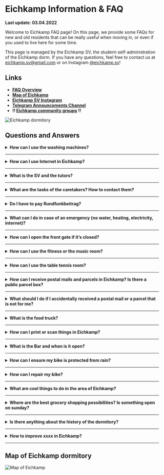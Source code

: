 # Eichkamp Information & FAQ

**Last update: 03.04.2022**

Welcome to Eichkamp FAQ page! On this page, we provide some FAQs for new and old residents that can be really useful when moving in, or even if you used to live here for some time.

This page is managed by the Eichkamp SV, the student-self-administration of the Eichkamp dorm. If you have any questions, feel free to contact us at eichkamp.sv@gmail.com or on Instagram [@eichkamp.sv](https://instagram.com/eichkamp.sv)!

## Links

* **[FAQ Overview](#Questions-and-Answers)**
* **[Map of Eichkamp](#Map-of-Eichkamp-dormitory)**
* **[Eichkamp SV Instagram](https://instagram.com/eichkamp.sv)**
* **[Telegram Announcements Channel](https://t.me/joinchat/m3HWoS7Q_hQxYjUy)**
* **!! [Eichkamp community groups](https://forms.gle/oHzzffdwopxoh39w6) !!**

![Eichkamp dormitory](https://i.imgur.com/6NCiXdI.jpg)

## Questions and Answers

<details>
<summary><strong>How can I use the washing machines?</strong></summary>
<p></p>

First, you need a **MensaCard.** This student ID (Campuscard) can be picked up at a distribution machine at your university, if you haven’t got yours yet.
Many of you already have one included into the student ID (participating universities at the moment: FU Berlin, HU Berlin, HTW, HWR, Beuth, Charité, ehb, ASH, KSHB). 
If you study at a different university, you probably got a seperate MensaCard via postal mail, and if you didn’t, you can get one at any Mensa of studierendenWERK Berlin (nearest one is TU Mensa, Hardenbergstr.), check at which time it’s open! 
You can also get one at the MensaTruck that is arriving usually once a week at Eichkamp (see more on https://stw.berlin)

Then you also have to **top up your MensaCard** (add credit to it). This usually only works by cash bills! You can top it up at the MensaTruck or at any studierendenWERK Mensa in Berlin.

With that prep out of the way **go to the washing machine room** in the basement of Haus 9 (it has a separate entrance). **[To the map](#Map-of-Eichkamp-dormitory)**

Follow the instructions displayed there (Load your clothes, up to 5kg. Select a program. Pay with the Mensa Card after selecting the machine with YOUR clothes. Go back to the machine and start the cycle. Remember to tmel).

**Costs:** 

* Washing (2 to 3 EUR)
* drying (1 to 2 EUR) 

per cycle/load depending on the temperature of the water or the length of the drying.  
You don’t have to bring your own detergent, it is included in the price.

If you have any questions, you can contact your roommates, the tutors or the SV.
</details>

---

<details>
<summary><strong>How can I use Internet in Eichkamp?</strong></summary>
<p></p>

There are two ways to connect. First, there is eduroam Wi-Fi available at many places on the site. There you can just log in with your university account. How that works depends on your university or high school. Just check the configuration settings at your high school’s website. There is also a universal tool that should work for many universities: https://cat.eduroam.org/  

The second way, which is highly recommended in terms of stability, reliability and speed, is to use your own router. Every room and WG should have a separate WAN-port, which you can use to connect to your own router’s WAN port. Normally it just works after you plug in the cable. Note that there is Gigabit internet available in Eichkamp (which is very fast!), so to get the most out of your connection, make sure to use a router that supports that, e.g. Asus RT-AC53 or Fritz!Box 4040.
</details>

---

<details>
<summary><strong>What is the SV and the tutors?</strong></summary>
<p></p>

The tutors are students who live in the dormitory and are here to help new residents and to organize events! They are employed by the STW and have consultation hours. If you want to know when they are, you can look at their door at house 15, in front of the postboxes! You can also reach the tutors via the email address tutor.eichkamp@stw.berlin.

There is also an extra tutor for the fitness room and the music room in the clubhouse. If you want to get access to the rooms, you can contact him via email: fitness.musik.tutor@gmail.com 

The SV is the student self administration of the dormitory. The current SV was newly founded in November 2020. They consist of voluntary people living here, and they also can organize events, but can do even more than that, e.g. building up a bicycle workshop or running a bar. They also get access to some rooms, material and money to realize their ideas. If you are interested in volunteering for your dormitory, please contact us! We are always happy about new people joining us! You can contact the SV directly via email (eichkamp.sv@gmail.com) or via Instagram ([@eichkamp.sv](https://instagram.com/eichkamp.sv))
</details>

---

<details>
<summary><strong>What are the tasks of the caretakers? How to contact them?</strong></summary>
<p></p>

The caretakers / janitors are mainly responsible for the maintenance of the dormitory. If something breaks in your community kitchen or bathroom, you can contact them, also if something with the internet connection, heating, water or similar does not work. They are available during their office hours in their office at the back of house 15. Also you can contact them via email (wh.ek@stw.berlin) or phone: 

0151 16600290 (Herr Bartholdi)  
0151 16600291 (Herr Schlüter)  
0151 16600287 (Herr Schulze)  
</details>

---


<details>
<summary><strong>Do I have to pay Rundfunkbeitrag?</strong></summary>
<p></p>

The studierendenWERK tells everybody who is renting a single room (no WG) to pay Rundfunkbeitrag on their own. WGs only have to pay the Rundfunkbeitrag once. 

However, the [regulation that is stated in all publically available materials by the Beitragsservice](https://www.rundfunkbeitrag.de/welcome/englisch/students_and_apprentices/index_ger.html#i_live_in_a_student_hall_of_residence_do_i_have_to_pay) (the authority who is responsible for collecting the Rundfunkbeitrag) is different: It says that only rooms, who are directly connected to a public corridor are considered as separate flats and have to pay Rundfunkbeitrag. If your room is not connected to a public corridor (and another door is in between), then you can share the Rundfunkbeitrag among everybody on your floor. This is the case in some houses in Eichkamp, but not in all. In this case, it is also recommended for the other flatmates that don't pay the fee directly to register at Beitragsservice though and refer to the flatmate that already pays. This can avoid conflicts.

Btw: The Beitragsservice has no capacities to come and check every single door constellation (also confirmed by an employee from Beitragsservice), so it's up to you and your flatmates how you want to handle the situation.

More on that: https://rundfunkbeitrag.de


</details>

---

<details>
<summary><strong>What can I do in case of an emergency (no water, heating, electricity, internet)?</strong></summary>
<p></p>

If there is an emergency with water, heating, electricity, internet while the caretakers are out of office, you can call the emergency numbers that are displayed near the entrance of each house. Notice that if you call them in a situation that is not an emergency or the caretakers are available, you have to pay the service by yourself.
</details>

---

<details>
<summary><strong>How can I open the front gate if it’s closed?</strong></summary>
<p></p>

There is a phone number you can call to open the gate instantly. For security, we do not share the number here publically, but you can [join our Telegram group](https://forms.gle/oHzzffdwopxoh39w6). The number is linked in the group description. Additionally, if you own a private car, you can ask the caretakers for a chip card.

Notice that the gate opens inductively from the inside, so if you drag e.g. a magnetic bike over the area right behind the gate, it will open automatically. That also means, if you want to drive from inside to the outside, the gate always opens automatically without further chip cards, etc.

</details>

---

<details>
<summary><strong>How can I use the fitness or the music room?</strong></summary>
<p></p>

There is a special tutor for the fitness room and the music room in the clubhouse. You can contact him via email: fitness.musik.tutor@gmail.com 
    
Currently, only recovered or vaccinated people (2G) are allowed to use the fitness and music rooms.

If you want to get access to the fitness room, please fill in this form: https://forms.gle/SLHtYjDzWhKHstsDA
    
If you want to get access to the music room, please fill in this form: https://forms.gle/zzHruJiiZafNPdmd6
    
The fitness/music tutor will send you an email to pick up your key when the caretakers are done  making it, which could take some time (4-6 weeks) depending on how busy they are.
    
The new key needs to be activated, go to house 9 or house 10 and hold your key against the reader (a black square near the doorbells at the entrance), it could take couple attempts to activate your key. You know it's activated when the beeping stops after 8-10 secs and then you have access for the next 24 hours, which means you have to activate the key every day you want to use the common room. The caretkaers are working on a better system.

If th activation doesn't work, try another house and if nothing works, please go to the Hausmeister.
</details>

---

<details>
<summary><strong>How can I use the table tennis room?</strong></summary>
<p></p>

Currently, we are discussing how the re-opening of the table tennis room (big hall in the clubhouse) can be done. We will update this page once we have more information!
</details>

---

<details>
<summary><strong>How can I receive postal mails and parcels in Eichkamp? Is there a public parcel box?</strong></summary>
<p></p>

**Your VO-Number** (that one that starts with 761-...) always has to be mentioned in the address field, so that the postman knows where to put your letter or where to bring your parcel. This number includes our house number, your floor number and your room number, in that order. 

“761” just stands for the Eichkamp dormitory in general. So for example: “761-05-03-01-0” would be the VO-No for house 5, floor 3 (the first floor ist floor 0), room 3, person 0. Alternatively, the parcel or letter can contain something as “Haus 5, Etage 3, Zimmer 1” or similar.

Often there are **parcels lost or received by another person** instead of the actual recipient. This is somehow annoying, but in many cases this just happens because the house number or VO number is missing. Unfortunately, there is no public parcel box in Eichkamp at the moment, where parcel services could just bring the packages if they do not find the receiving person. Because of strict regulations with Denkmalschutz and Brandschutz, this is unfortunately very difficult to implement.
</details>

---

<details>
<summary><strong>What should I do if I accidentally received a postal mail or a parcel that is not for me?</strong></summary>
<p></p>

If you find a letter in your postbox that is addressed to another person, you can either give it to the person directly or throw it in their postbox if you know them. If you don’t know them, you have to make sure it is sent back to the sender. To do so, just throw the letter into a postal box of Deutsche Post. If you want, you can write “Empfänger unbekannt” on the envelope before. If the letter was sent via some other carrier than Deutsche Post (e.g. pin Mail), you can give it back to the carrier. You are not allowed by law to open the letter or to throw it away!

If you received a parcel for another person you don’t know, please [join the Eichkamp Telegram group](https://forms.gle/oHzzffdwopxoh39w6) and ask if the person can pick up the parcel from you.
</details>

---

<details>
<summary><strong>What is the food truck?</strong></summary>
<p></p>

The food truck is an offer by studierendenWERK Berlin and it usually stays once a week in Eichkamp dormitory, but this may change in the future. It arrives at 11am and leaves at 2:30pm. You can buy food here, freshly made and ready-to-eat, or cold meals that you can warm up later. Additionally, there are salads, desserts, cake, some drinks, and ice cream in summer. You can look up the menu [at the STW website](https://www.stw.berlin/en/dining-facilities/foodtruck-mensa-ontheroad.html).

You can also get a new MensaCard here if you don’t have one yet, and you can top up your MensaCard with cash bills. At the truck, you can pay with MensaCard only to get the cheap student price, if you can only pay without MensaCard (Girocard, credit card or Google Pay) you have to pay the more expensive guest price.
</details>

---

<details>
<summary><strong>How can I print or scan things in Eichkamp?</strong></summary>
<p></p>

At the moment, there is no place where everybody can print or scan things. Some people might have a private printer or scanner though. If you ask nicely [in the Telegram group](https://forms.gle/oHzzffdwopxoh39w6), maybe there is somebody who can help you out. Otherwise there are multiple options to print in the area: 

* McPaper at Reichsstraße, near Theodor Heuss Platz
* Postbank at Soorstraße, near Theodor Heuss Platz
* digital-print-service at Kaiserdamm 
* And more! Just search for “copyshop” in your maps application.

Currently, the SV and other people are trying to implement a printing and scanning service directly in Eichkamp.
</details>

---

<details>
<summary><strong>What is the Bar and when is it open?</strong></summary>
<p></p>

The bar is a part of the clubhouse, located on the ground floor. It was introduced and run by our predecessor SV.
    
In summer 2021, we reopened the bar, first organizing outdoor events and later also indoor partys. Please check https://eichkamp.rocks/events to have a look what is going on right now :)
</details>

---

<details>
<summary><strong>How can I ensure my bike is protected from rain?</strong></summary>
<p></p>

Every house (except houses 11 & 12) offers a bike storage room in the basement. Normally, every resident of the house has access to the room with their normal key for the front door. Just try out which door fits your key :)
</details>

---

<details>
<summary><strong>How can I repair my bike?</strong></summary>
<p></p>

Apart from commercial (and expensive) repair services, such as Zweirad-Stadler, there is a self-service bike repair workshop at TU Berlin, called unirad ([http://unirad.blogsport.de/](http://unirad.blogsport.de/)). Something similar also exists at HU Berlin, called hubSCHRAUBER ([http://www.refrat.hu-berlin.de/hubschrauber/](http://www.refrat.hu-berlin.de/hubschrauber/)) and at FU Berlin, called FUrad ([https://furad.de/](https://furad.de/))

Furthermore, the SV in Eichkamp wants to open the same kind of workshop directly in Eichkamp! The room and some tools are already there, because the workshop already existed in the past and was run by the old SV. Stay tuned for upcoming announcements and contact the SV if you want to get involved!
</details>

---

<details>
<summary><strong>What are cool things to do in the area of Eichkamp?</strong></summary>
<p></p>

You probably noticed the **stadium** right in front of the dormitory, the Mommsenstadion. Only a few people know that you can just go inside and use the area to workout! It is usually open to the public from around 7:30 am to around 21:30 pm. The hours can slightly change sometimes. If there is an event, the stadium is obviously closed for the public. 

If you want to do sports lessons, you can use the advantage of the **TU sports centre** being right next to the dorm! There are courses offered primarily for students of Berlin universities. They are usually very affordable for students. You can [look up their course program online](https://www.tu-sport.de/).

Close to the dormitory is also the **Teufelsberg and the Drachenberg**. The Teufelsberg is quite famous in Berlin and there is a big former listening device on top of it, now it’s mostly a ruin. Also there are some exhibitions or events sometimes, and sometimes you can get a drink. You have to pay a small entrance fee though. The Drachenberg is just a hill with a flat surface. You can go up to see the sunset, to have a great overview of the city, just to chill or to sled in winter.

If you looked around the dormitory grounds a little bit, you may have noticed that there is a special house right adjacent to the Eichkamp dormitory, the so-called **Bonhoefferhaus** at Marienburger Allee. It was the family home of the famous anti-Nazi dissident Dietrich Bonhoeffer. Today it is kind of a museum and there are sometimes guided tours. You can [inform yourself about it online](https://www.bonhoeffer-haus-berlin.de/).
</details>

---

<details>
<summary><strong>Where are the best grocery shopping possibilities? Is something open on sunday?</strong></summary>
<p></p>

At Theodor-Heuss-Platz, there is a really big and spacious REWE and an Aldi. Another REWE (somewhat smaller, but really good though) is at S Grunewald with a seperate beverages store. The next EDEKA is at Königin-Elisabeth-Straße.

If you really need something urgently on Sunday, you can go to Ulrich at S Zoo. It is one of the only grocery stores in the area that opens on Sundays :)
</details>

---

<details>
<summary><strong>Is there anything about the history of the dormitory?</strong></summary>
<p></p>

Yes! Have a look at http://eichkamp.net/. This is a web page by old Eichkampers, where they collected some material about their time at Eichkamp. Some of them even made a book about the history, which is available here: http://eichkamp.net/chronik/chronik.pdf 

Maybe we also provide historic material on the SV website in the future :)
</details>

---

<details>
<summary><strong>How to improve xxxx in Eichkamp?</strong></summary>
<p></p>

Contact the SV or become a member and get involved :)  
Our email is eichkamp.sv@gmail.com, and our Instagram is [@eichkamp.sv](https://instagram.com/eichkamp.sv). 

We look forward to your ideas!
</details>

---

## Map of Eichkamp dormitory

![Map of Eichkamp](https://i.imgur.com/u0kQHbQ.jpg)
